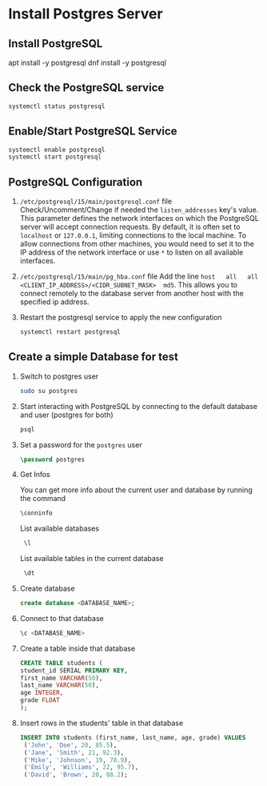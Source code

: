 # Install Postgres Server

## Install PostgreSQL
<tabs>
    <tab title="Debian-based Linux Distros">
        <code-block lang="bash">apt install -y postgresql</code-block>
    </tab>
    <tab title="RPM-based Linux Distros">
        <code-block lang="bash">dnf install -y postgresql</code-block> 
    </tab>
</tabs>

## Check the PostgreSQL service
```bash
systemctl status postgresql
```

## Enable/Start PostgreSQL Service
```bash
systemctl enable postgresql
systemctl start postgresql
```
## PostgreSQL Configuration
1. `/etc/postgresql/15/main/postgresql.conf` file
   Check/Uncomment/Change if needed the `listen_addresses` key's value.
   This parameter defines the network interfaces on which the PostgreSQL server will accept connection requests.
   By default, it is often set to `localhost` or `127.0.0.1`, limiting connections to the local machine.
   To allow connections from other machines,
   you would need to set it to the IP address of the network interface or use `*` to listen on all available interfaces.

2. `/etc/postgresql/15/main/pg_hba.conf` file
   Add the line `host   all   all   <CLIENT_IP_ADDRESS>/<CIDR_SUBNET_MASK>  md5`.
   This allows you to connect remotely to the database server from another host with the specified ip address.

3. Restart the postgresql service to apply the new configuration
   ```bash
   systemctl restart postgresql
   ```

## Create a simple Database for test
1. Switch to postgres user
    ```bash
    sudo su postgres
    ```
2. Start interacting with PostgreSQL by connecting to the default database and user (postgres for both)
    ```bash
    psql
    ```
3. Set a password for the `postgres` user
   ```sql
   \password postgres
   ```
4. Get Infos

   You can get more info about the current user and database by running the command
    ```sql
    \conninfo
    ```
   List available databases
   ```sql
    \l
    ```
   List available tables in the current database
   ```sql
    \dt
    ```
5. Create database
   ```sql
   create database <DATABASE_NAME>;
   ```
6. Connect to that database
   ```sql
   \c <DATABASE_NAME>
   ```
7. Create a table inside that database
   ```sql
   CREATE TABLE students (
   student_id SERIAL PRIMARY KEY,
   first_name VARCHAR(50),
   last_name VARCHAR(50),
   age INTEGER,
   grade FLOAT
   );
   ```
8. Insert rows in the students' table in that database
   ```sql
   INSERT INTO students (first_name, last_name, age, grade) VALUES
    ('John', 'Doe', 20, 85.5),
    ('Jane', 'Smith', 21, 92.3),
    ('Mike', 'Johnson', 19, 78.9),
    ('Emily', 'Williams', 22, 95.7),
    ('David', 'Brown', 20, 88.2);
   ```